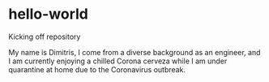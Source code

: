 # hello-world
Kicking off repository 

My name is Dimitris, I come from a diverse background as an engineer, 
and I am currently enjoying a chilled Corona cerveza
while I am under quarantine at home due to the Coronavirus outbreak. 
